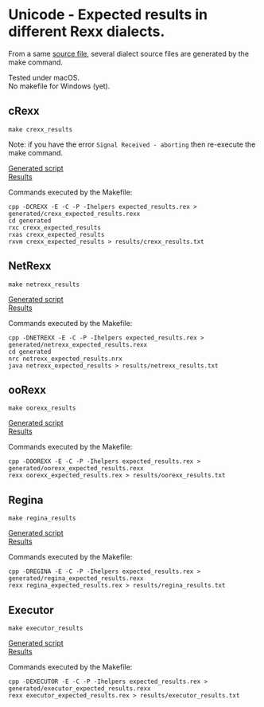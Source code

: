 # Unicode - Expected results in different Rexx dialects.

From a same [source file](https://github.com/RexxLA/rexx-repository/blob/master/ARB/standards/work-in-progress/code/expected_results/expected_results.rex),
several dialect source files are generated by the make command.

Tested under macOS.  
No makefile for Windows (yet).

## cRexx

    make crexx_results

Note: if you have the error `Signal Received - aborting` then re-execute the make command.

[Generated script](https://github.com/RexxLA/rexx-repository/tree/master/ARB/standards/work-in-progress/code/expected_results/generated/crexx_expected_results.rexx)  
[Results](https://github.com/RexxLA/rexx-repository/tree/master/ARB/standards/work-in-progress/code/expected_results/generated/results/crexx_results.txt)

Commands executed by the Makefile:

    cpp -DCREXX -E -C -P -Ihelpers expected_results.rex > generated/crexx_expected_results.rexx
    cd generated
    rxc crexx_expected_results
    rxas crexx_expected_results
    rxvm crexx_expected_results > results/crexx_results.txt

## NetRexx

    make netrexx_results

[Generated script](https://github.com/RexxLA/rexx-repository/tree/master/ARB/standards/work-in-progress/code/expected_results/generated/netrexx_expected_results.rexx)  
[Results](https://github.com/RexxLA/rexx-repository/tree/master/ARB/standards/work-in-progress/code/expected_results/generated/results/netrexx_results.txt)

Commands executed by the Makefile:

    cpp -DNETREXX -E -C -P -Ihelpers expected_results.rex > generated/netrexx_expected_results.rexx
    cd generated
    nrc netrexx_expected_results.nrx
    java netrexx_expected_results > results/netrexx_results.txt

## ooRexx

    make oorexx_results

[Generated script](https://github.com/RexxLA/rexx-repository/tree/master/ARB/standards/work-in-progress/code/expected_results/generated/oorexx_expected_results.rexx)  
[Results](https://github.com/RexxLA/rexx-repository/tree/master/ARB/standards/work-in-progress/code/expected_results/generated/results/oorexx_results.txt)

Commands executed by the Makefile:

    cpp -DOOREXX -E -C -P -Ihelpers expected_results.rex > generated/oorexx_expected_results.rexx
    rexx oorexx_expected_results.rex > results/oorexx_results.txt

## Regina

    make regina_results

[Generated script](https://github.com/RexxLA/rexx-repository/tree/master/ARB/standards/work-in-progress/code/expected_results/generated/regina_expected_results.rexx)  
[Results](https://github.com/RexxLA/rexx-repository/tree/master/ARB/standards/work-in-progress/code/expected_results/generated/results/regina_results.txt)

Commands executed by the Makefile:

    cpp -DREGINA -E -C -P -Ihelpers expected_results.rex > generated/regina_expected_results.rexx
    rexx regina_expected_results.rex > results/regina_results.txt

## Executor

    make executor_results

[Generated script](https://github.com/RexxLA/rexx-repository/tree/master/ARB/standards/work-in-progress/code/expected_results/generated/executor_expected_results.rexx)  
[Results](https://github.com/RexxLA/rexx-repository/tree/master/ARB/standards/work-in-progress/code/expected_results/generated/results/executor_results.txt)

Commands executed by the Makefile:

    cpp -DEXECUTOR -E -C -P -Ihelpers expected_results.rex > generated/executor_expected_results.rexx
    rexx executor_expected_results.rex > results/executor_results.txt
